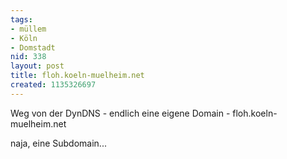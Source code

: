 ```yaml
---
tags:
- müllem
- Köln
- Domstadt
nid: 338
layout: post
title: floh.koeln-muelheim.net
created: 1135326697
---
```

Weg  von der DynDNS - endlich eine eigene Domain - floh.koeln-muelheim.net
<!--break-->
naja, eine Subdomain...
